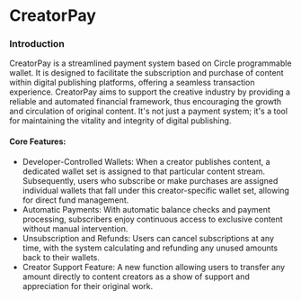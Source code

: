 # CreatorPay

### Introduction

CreatorPay is a streamlined payment system based on Circle programmable wallet. It is designed to facilitate the subscription and purchase of content within digital publishing platforms, offering a seamless transaction experience. CreatorPay aims to support the creative industry by providing a reliable and automated financial framework, thus encouraging the growth and circulation of original content. It's not just a payment system; it's a tool for maintaining the vitality and integrity of digital publishing.

#### Core Features:
- Developer-Controlled Wallets: When a creator publishes content, a dedicated wallet set is assigned to that particular content stream. Subsequently, users who subscribe or make purchases are assigned individual wallets that fall under this creator-specific wallet set, allowing for direct fund management.
- Automatic Payments: With automatic balance checks and payment processing, subscribers enjoy continuous access to exclusive content without manual intervention.
- Unsubscription and Refunds: Users can cancel subscriptions at any time, with the system calculating and refunding any unused amounts back to their wallets.
- Creator Support Feature: A new function allowing users to transfer any amount directly to content creators as a show of support and appreciation for their original work.
